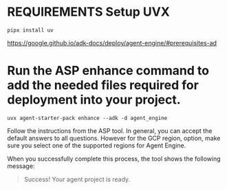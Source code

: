 # REQUIREMENTS Setup UVX
```
pipx install uv
```
https://google.github.io/adk-docs/deploy/agent-engine/#prerequisites-ad



# Run the ASP enhance command to add the needed files required for deployment into your project.

``` 
uvx agent-starter-pack enhance --adk -d agent_engine
```

Follow the instructions from the ASP tool. In general, you can accept the default answers to all questions. However for the GCP region, option, make sure you select one of the supported regions for Agent Engine.

When you successfully complete this process, the tool shows the following message:

> Success! Your agent project is ready.